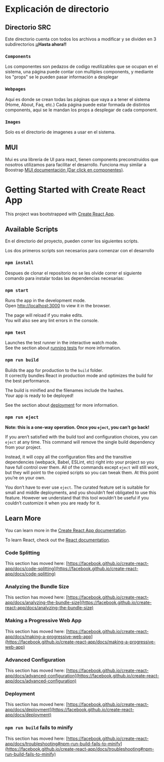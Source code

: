 # Explicación de directorio

## Directorio SRC
Este directorio cuenta con todos los archivos a modificar y se dividen en 3 subdirectorios **¡¡Hasta ahora!!**

### `Components`
Los componentes son pedazos de codigo reutilizables que se ocupan en el sistema, una página puede contar con multiples components, y mediante los "props" se le pueden pasar información a desplegar

### `Webpages`
Aquí es donde se crean todas las páginas que vaya a a tener el sistema (Home, About, Faq, etc.)
Cada página puede estar formada de distintos components, aqui se le mandan los props a desplegar de cada component.

### `Images`
Solo es el directorio de imagenes a usar en el sistema.

## MUI
Mui es una librería de UI para react, tienen components preconstruidos que nosotros utilizamos para facilitar el desarrollo. Funciona muy similar a Boostrap [MUI documentación (Dar click en componentes)](https://mui.com/getting-started/usage/).


# Getting Started with Create React App

This project was bootstrapped with [Create React App](https://github.com/facebook/create-react-app).

## Available Scripts

En el directorio del proyecto, pueden correr los siguientes scripts.

Los dos primeros scripts son necesarios para comenzar con el desarrollo


### **`npm install`**

Despues de clonar el repositorio no se les olvide correr el siguiente comando para instalar todas las dependencias necesarias:


### **`npm start`**

Runs the app in the development mode.\
Open [http://localhost:3000](http://localhost:3000) to view it in the browser.

The page will reload if you make edits.\
You will also see any lint errors in the console.

### `npm test`

Launches the test runner in the interactive watch mode.\
See the section about [running tests](https://facebook.github.io/create-react-app/docs/running-tests) for more information.

### `npm run build`

Builds the app for production to the `build` folder.\
It correctly bundles React in production mode and optimizes the build for the best performance.

The build is minified and the filenames include the hashes.\
Your app is ready to be deployed!

See the section about [deployment](https://facebook.github.io/create-react-app/docs/deployment) for more information.

### `npm run eject`

**Note: this is a one-way operation. Once you `eject`, you can’t go back!**

If you aren’t satisfied with the build tool and configuration choices, you can `eject` at any time. This command will remove the single build dependency from your project.

Instead, it will copy all the configuration files and the transitive dependencies (webpack, Babel, ESLint, etc) right into your project so you have full control over them. All of the commands except `eject` will still work, but they will point to the copied scripts so you can tweak them. At this point you’re on your own.

You don’t have to ever use `eject`. The curated feature set is suitable for small and middle deployments, and you shouldn’t feel obligated to use this feature. However we understand that this tool wouldn’t be useful if you couldn’t customize it when you are ready for it.

## Learn More

You can learn more in the [Create React App documentation](https://facebook.github.io/create-react-app/docs/getting-started).

To learn React, check out the [React documentation](https://reactjs.org/).

### Code Splitting

This section has moved here: [https://facebook.github.io/create-react-app/docs/code-splitting](https://facebook.github.io/create-react-app/docs/code-splitting)

### Analyzing the Bundle Size

This section has moved here: [https://facebook.github.io/create-react-app/docs/analyzing-the-bundle-size](https://facebook.github.io/create-react-app/docs/analyzing-the-bundle-size)

### Making a Progressive Web App

This section has moved here: [https://facebook.github.io/create-react-app/docs/making-a-progressive-web-app](https://facebook.github.io/create-react-app/docs/making-a-progressive-web-app)

### Advanced Configuration

This section has moved here: [https://facebook.github.io/create-react-app/docs/advanced-configuration](https://facebook.github.io/create-react-app/docs/advanced-configuration)

### Deployment

This section has moved here: [https://facebook.github.io/create-react-app/docs/deployment](https://facebook.github.io/create-react-app/docs/deployment)

### `npm run build` fails to minify

This section has moved here: [https://facebook.github.io/create-react-app/docs/troubleshooting#npm-run-build-fails-to-minify](https://facebook.github.io/create-react-app/docs/troubleshooting#npm-run-build-fails-to-minify)
